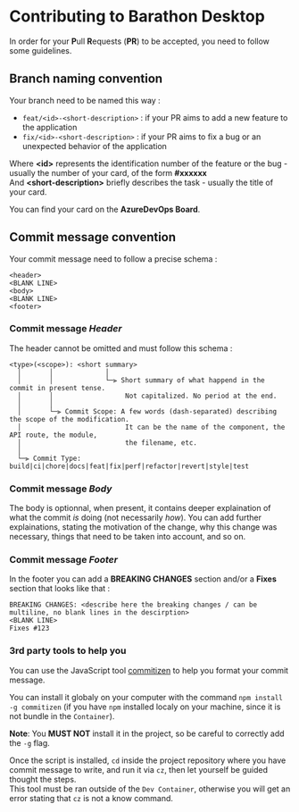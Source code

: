 # Contributing to Barathon Desktop

In order for your **P**ull **R**equests (**PR**) to be accepted, you need to follow some guidelines.

## Branch naming convention

Your branch need to be named this way :

- `feat/<id>-<short-description>` : if your PR aims to add a new feature to the application
- `fix/<id>-<short-description>` : if your PR aims to fix a bug or an unexpected behavior of the application

Where **\<id>** represents the identification number of the feature or the bug - usually the number of your card, of the form **#xxxxxx**\
And **\<short-description>** briefly describes the task - usually the title of your card.

You can find your card on the **AzureDevOps Board**.

## Commit message convention

Your commit message need to follow a precise schema :

```
<header>
<BLANK LINE>
<body>
<BLANK LINE>
<footer>
```

### Commit message _Header_

The header cannot be omitted and must follow this schema :

```
<type>(<scope>): <short summary>
  │       │             │
  │       │             └─⫸ Short summary of what happend in the commit in present tense.
  │       │                  Not capitalized. No period at the end.
  │       │
  │       └─⫸ Commit Scope: A few words (dash-separated) describing the scope of the modification.
  │                          It can be the name of the component, the API route, the module,
  │                          the filename, etc.
  │
  └─⫸ Commit Type: build|ci|chore|docs|feat|fix|perf|refactor|revert|style|test
```

### Commit message _Body_

The body is optionnal, when present, it contains deeper explaination of what the commit _is_ doing (not necessarily _how_). You can add further explainations, stating the motivation of the change, why this change was necessary, things that need to be taken into account, and so on.

### Commit message _Footer_

In the footer you can add a **BREAKING CHANGES** section and/or a **Fixes** section that looks like that :

```
BREAKING CHANGES: <describe here the breaking changes / can be multiline, no blank lines in the descirption>
<BLANK LINE>
Fixes #123
```

### 3rd party tools to help you

You can use the JavaScript tool [commitizen](https://github.com/commitizen/cz-cli) to help you format your commit message.

You can install it globaly on your computer with the command `npm install -g commitizen` (if you have `npm` installed localy on your machine, since it is not bundle in the `Container`).

**Note**: You **MUST NOT** install it in the project, so be careful to correctly add the `-g` flag.

Once the script is installed, `cd` inside the project repository where you have commit message to write, and run it via `cz`, then let yourself be guided thought the steps.\
This tool must be ran outside of the `Dev Container`, otherwise you will get an error stating that `cz` is not a know command.
